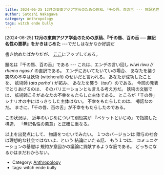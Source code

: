 ```yaml
---
title: 2024-06-25 12月の東南アジア学会のための原稿、『千の唇、百の舌 --- 無記名性の悪夢』をかきはじめた ---でだしはなかなか好調だ
author: Satoshi Nakagawa
category: Anthropology
tags: witch ende bully
---
```


[2024-06-25] **12月の東南アジア学会のための原稿、『千の唇、百の舌 --- 無記名性の悪夢』をかきはじめた**  ---でだしはなかなか好調だ

 書き始めたばかりだが、
[ここ](http://www.merapano.net/~satoshi/anthrop/works/paper-0-md/wiwi_riwu.html)にアップしてある。

 題名は『千の唇、百の舌』である ---
これは、エンデの言い回し _wiwi riwu // rhema ngasu_' の直訳である。
エンデにおいてたいていの場合、
あなたを襲う突然の不幸は妖術 (witchcraft) のせいだと言われる。
あなたが成功したことを、
妖術師 (_ata porho_') が妬み、
あなたを襲う（_tau_'）のである。
今回の発表でとりあげるのは、
そのバリエーションとも言える考え方だ。
妖術の文脈では、
妖術師こそがあなたの不幸をもたらした主体である。
ところが「千の唇」シナリオの中にはっきりした主体はない。
不幸をもたらしたのは、
噂話なのだ。
まさに、「千の唇、百の舌」が不幸をもたらしたのである。

 この状況は、
近年のいじめについて別役実が
『ベケットといじめ』で指摘した構造、
「無記名性の悪意」と正確に重なる。

 以上を出発点にして、
物語をつむいでみたい。
１つのバージョンは
贈与の社会は理想的な社会ではないよ、という
結論にいたる話、
もう１つは、
コミュニケーションの基礎は
規約か意図かの議論に貢献するような筋である。
どっちになるかはまだわからない。

- Category: [Anthropology](https://merapano.github.io/categories.html#Anthropology)
- tags: witch ende bully
